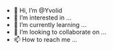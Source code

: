 - 👋 Hi, I’m @Yvolid
- 👀 I’m interested in ...
- 🌱 I’m currently learning ...
- 💞️ I’m looking to collaborate on ...
- 📫 How to reach me ...

<!---
Yvolid/Yvolid is a ✨ special ✨ repository because its `README.md` (this file) appears on your GitHub profile.
You can click the Preview link to take a look at your changes.
--->
